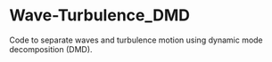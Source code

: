 # Wave-Turbulence_DMD
Code to separate waves and turbulence motion using dynamic mode decomposition (DMD).
